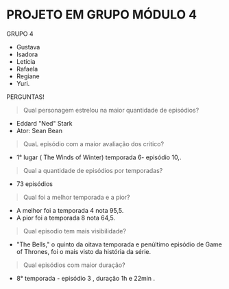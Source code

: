 # PROJETO EM GRUPO MÓDULO 4
 
GRUPO 4 
- Gustava
- Isadora
- Letícia
- Rafaela 
- Regiane
- Yuri.





PERGUNTAS!

> Qual personagem estrelou na maior quantidade de episódios?
- Eddard "Ned" Stark
- Ator: Sean  Bean

> QuaL episódio com a maior avaliação dos critico?
- 1° lugar ( The  Winds of Winter) temporada 6- episódio 10,.

> Qual a quantidade de episódios por temporadas?
- 73 episódios

> Qual foi a melhor temporada e a pior?
- A melhor foi a temporada 4 nota 95,5.
- A pior foi a temporada 8 nota 64,5.

> Qual episodio tem mais visibilidade?
- "The Bells," o quinto da oitava temporada e penúltimo episódio de Game of Thrones, foi o mais visto da história da série.

> Qual episódios com maior duração?
- 8° temporada -  episódio 3 , duração 1h e 22min .








